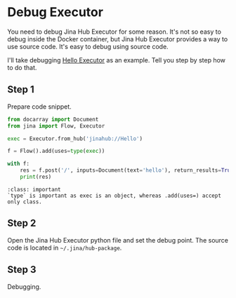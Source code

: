 # Debug Executor

You need to debug Jina Hub Executor for some reason. It's not so easy to debug inside the Docker container, but Jina Hub Executor provides a way to use source code. It's easy to debug using source code. 

I'll take debugging [Hello Executor](https://hub.jina.ai/executor/9o9yjq1q) as an example. Tell you step by step how to do that. 

## Step 1

Prepare code snippet. 

```python
from docarray import Document
from jina import Flow, Executor

exec = Executor.from_hub('jinahub://Hello')

f = Flow().add(uses=type(exec))

with f:
    res = f.post('/', inputs=Document(text='hello'), return_results=True)
    print(res)
```

````{admonition} Important
:class: important
`type` is important as exec is an object, whereas .add(uses=) accept only class.
````

## Step 2

Open the Jina Hub Executor python file and set the debug point. The source code is located in `~/.jina/hub-package`.

## Step 3

Debugging.